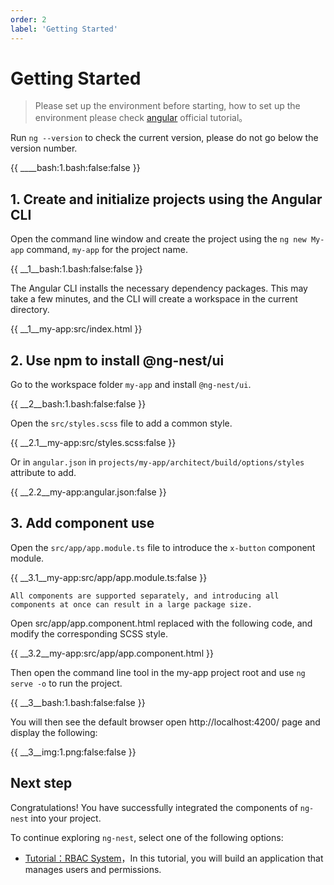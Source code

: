 ```yaml
---
order: 2
label: 'Getting Started'
---
```


# Getting Started

> Please set up the environment before starting, how to set up the environment please check [angular](https://angular.io/guide/setup-local) official tutorial。

Run `ng --version` to check the current version, please do not go below the version number.

{{ ____bash:1.bash:false:false }}

## 1. Create and initialize projects using the Angular CLI

Open the command line window and create the project using the `ng new My-app` command, `my-app` for the project name.

{{ __1\__bash:1.bash:false:false }}

The Angular CLI installs the necessary dependency packages. This may take a few minutes, and the CLI will create a workspace in the current directory.

{{ __1\__my-app:src/index.html }}

## 2. Use npm to install @ng-nest/ui

Go to the workspace folder `my-app` and install `@ng-nest/ui`.

{{ __2\__bash:1.bash:false:false }}

Open the `src/styles.scss` file to add a common style.

{{ __2.1\__my-app:src/styles.scss:false }}

Or in `angular.json` in `projects/my-app/architect/build/options/styles` attribute to add.

{{ __2.2\__my-app:angular.json:false }}

## 3. Add component use

Open the `src/app/app.module.ts` file to introduce the `x-button` component module.

{{ __3.1\__my-app:src/app/app.module.ts:false }}

```primary
All components are supported separately, and introducing all components at once can result in a large package size.
```

Open src/app/app.component.html replaced with the following code, and modify the corresponding SCSS style.

{{ __3.2\__my-app:src/app/app.component.html }}

Then open the command line tool in the my-app project root and use `ng serve -o` to run the project.

{{ __3\__bash:1.bash:false:false }}

You will then see the default browser open http://localhost:4200/ page and display the following:

{{ __3\__img:1.png:false:false }}

## Next step

Congratulations! You have successfully integrated the components of `ng-nest` into your project.

To continue exploring `ng-nest`, select one of the following options:

- [Tutorial：RBAC System](index/docs/en_US/course/rbac/1-introduction)，In this tutorial, you will build an application that manages users and permissions.
